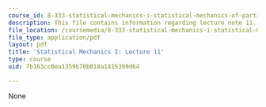 ```yaml
---
course_id: 8-333-statistical-mechanics-i-statistical-mechanics-of-particles-fall-2013
description: This file contains information regarding lecture note 11.
file_location: /coursemedia/8-333-statistical-mechanics-i-statistical-mechanics-of-particles-fall-2013/7b163cc0ea1359b70b018a1415399d64_MIT8_333F13_Lec11.pdf
file_type: application/pdf
layout: pdf
title: 'Statistical Mechanics I: Lecture 11'
type: course
uid: 7b163cc0ea1359b70b018a1415399d64

---
```

None